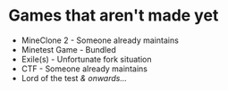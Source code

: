 # Games that aren't made yet
- MineClone 2 - Someone already maintains
- Minetest Game - Bundled
- Exile(s) - Unfortunate fork situation
- CTF - Someone already maintains
- Lord of the test *& onwards...*
